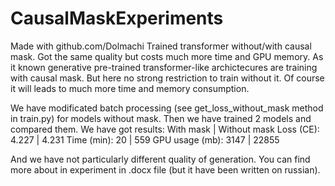 # CausalMaskExperiments
Made with github.com/Dolmachi
Trained transformer without/with causal mask. Got the same quality but costs much more time and GPU memory.
As it known generative pre-trained transformer-like archictecures are training with causal mask. But here no strong restriction to train without it. Of course it will leads to much more time and memory consumption. 

We have modificated batch processing (see get_loss_without_mask method in train.py) for models without mask. Then we have trained 2 models and compared them. We have got results:
              With mask  |  Without mask
Loss (CE):       4.227   |    4.231
Time (min):       20     |    559
GPU usage (mb):  3147    |    22855

And we have not particularly different quality of generation.
You can find more about in experiment in .docx file (but it have been written on russian).
